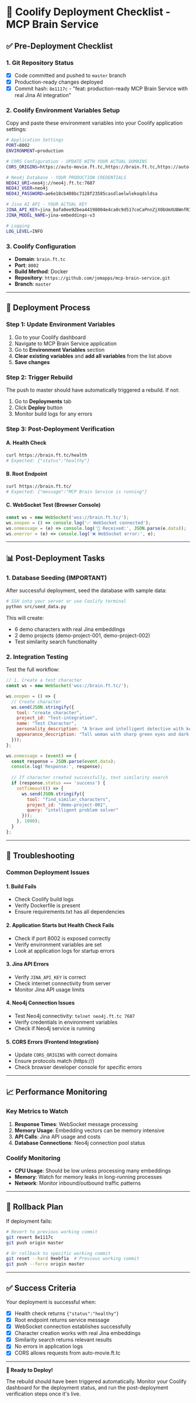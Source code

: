 # 🚀 Coolify Deployment Checklist - MCP Brain Service

## ✅ Pre-Deployment Checklist

### 1. **Git Repository Status**
- [x] Code committed and pushed to `master` branch
- [x] Production-ready changes deployed
- [x] Commit hash: `8e1117c` - "feat: production-ready MCP Brain Service with real Jina AI integration"

### 2. **Coolify Environment Variables Setup**

Copy and paste these environment variables into your Coolify application settings:

```bash
# Application Settings
PORT=8002
ENVIRONMENT=production

# CORS Configuration - UPDATE WITH YOUR ACTUAL DOMAINS
CORS_ORIGINS=https://auto-movie.ft.tc,https://brain.ft.tc,https://auto-movie.ngrok.pro

# Neo4j Database - YOUR PRODUCTION CREDENTIALS
NEO4J_URI=neo4j://neo4j.ft.tc:7687
NEO4J_USER=neo4j
NEO4J_PASSWORD=ae6e18cb408bc7128f23585casdlaelwlekoqdsldsa

# Jina AI API - YOUR ACTUAL KEY
JINA_API_KEY=jina_bafa0ee92bea44198004e4ca0c9d517coCaPnnZjX0bUmXU8WnfR3NE3YcpK
JINA_MODEL_NAME=jina-embeddings-v3

# Logging
LOG_LEVEL=INFO
```

### 3. **Coolify Configuration**
- **Domain**: `brain.ft.tc`
- **Port**: `8002`
- **Build Method**: Docker
- **Repository**: `https://github.com/jomapps/mcp-brain-service.git`
- **Branch**: `master`

---

## 🔄 Deployment Process

### Step 1: Update Environment Variables
1. Go to your Coolify dashboard
2. Navigate to MCP Brain Service application
3. Go to **Environment Variables** section
4. **Clear existing variables** and **add all variables** from the list above
5. **Save changes**

### Step 2: Trigger Rebuild
The push to master should have automatically triggered a rebuild. If not:
1. Go to **Deployments** tab
2. Click **Deploy** button
3. Monitor build logs for any errors

### Step 3: Post-Deployment Verification

#### A. Health Check
```bash
curl https://brain.ft.tc/health
# Expected: {"status":"healthy"}
```

#### B. Root Endpoint
```bash
curl https://brain.ft.tc/
# Expected: {"message":"MCP Brain Service is running"}
```

#### C. WebSocket Test (Browser Console)
```javascript
const ws = new WebSocket('wss://brain.ft.tc/');
ws.onopen = () => console.log('✅ WebSocket connected');
ws.onmessage = (e) => console.log('📨 Received:', JSON.parse(e.data));
ws.onerror = (e) => console.log('❌ WebSocket error:', e);
```

---

## 📊 Post-Deployment Tasks

### 1. Database Seeding (IMPORTANT)
After successful deployment, seed the database with sample data:

```bash
# SSH into your server or use Coolify terminal
python src/seed_data.py
```

This will create:
- 6 demo characters with real Jina embeddings
- 2 demo projects (demo-project-001, demo-project-002)
- Test similarity search functionality

### 2. Integration Testing
Test the full workflow:

```javascript
// 1. Create a test character
const ws = new WebSocket('wss://brain.ft.tc/');

ws.onopen = () => {
  // Create character
  ws.send(JSON.stringify({
    tool: "create_character",
    project_id: "test-integration",
    name: "Test Character",
    personality_description: "A brave and intelligent detective with keen observation skills",
    appearance_description: "Tall woman with sharp green eyes and dark coat"
  }));
};

ws.onmessage = (event) => {
  const response = JSON.parse(event.data);
  console.log('Response:', response);
  
  // If character created successfully, test similarity search
  if (response.status === 'success') {
    setTimeout(() => {
      ws.send(JSON.stringify({
        tool: "find_similar_characters",
        project_id: "demo-project-001", 
        query: "intelligent problem solver"
      }));
    }, 1000);
  }
};
```

---

## 🚨 Troubleshooting

### Common Deployment Issues

#### 1. Build Fails
- Check Coolify build logs
- Verify Dockerfile is present
- Ensure requirements.txt has all dependencies

#### 2. Application Starts but Health Check Fails
- Check if port 8002 is exposed correctly
- Verify environment variables are set
- Look at application logs for startup errors

#### 3. Jina API Errors
- Verify `JINA_API_KEY` is correct
- Check internet connectivity from server
- Monitor Jina API usage limits

#### 4. Neo4j Connection Issues
- Test Neo4j connectivity: `telnet neo4j.ft.tc 7687`
- Verify credentials in environment variables
- Check if Neo4j service is running

#### 5. CORS Errors (Frontend Integration)
- Update `CORS_ORIGINS` with correct domains
- Ensure protocols match (https://)
- Check browser developer console for specific errors

---

## 📈 Performance Monitoring

### Key Metrics to Watch
1. **Response Times**: WebSocket message processing
2. **Memory Usage**: Embedding vectors can be memory intensive
3. **API Calls**: Jina API usage and costs
4. **Database Connections**: Neo4j connection pool status

### Coolify Monitoring
- **CPU Usage**: Should be low unless processing many embeddings
- **Memory**: Watch for memory leaks in long-running processes
- **Network**: Monitor inbound/outbound traffic patterns

---

## 🔄 Rollback Plan

If deployment fails:

```bash
# Revert to previous working commit
git revert 8e1117c
git push origin master

# Or rollback to specific working commit
git reset --hard 9eebf1a  # Previous working commit
git push --force origin master
```

---

## ✅ Success Criteria

Your deployment is successful when:

- [x] Health check returns `{"status":"healthy"}`
- [x] Root endpoint returns service message  
- [x] WebSocket connection establishes successfully
- [x] Character creation works with real Jina embeddings
- [x] Similarity search returns relevant results
- [x] No errors in application logs
- [x] CORS allows requests from auto-movie.ft.tc

---

**🎉 Ready to Deploy!**

The rebuild should have been triggered automatically. Monitor your Coolify dashboard for the deployment status, and run the post-deployment verification steps once it's live.